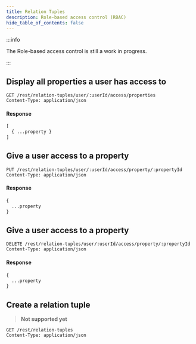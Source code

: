 ```yaml
---
title: Relation Tuples
description: Role-based access control (RBAC)
hide_table_of_contents: false
---
```


:::info

The Role-based access control is still a work in progress.

:::

## Display all properties a user has access to

```request
GET /rest/relation-tuples/user/:userId/access/properties
Content-Type: application/json
```

#### Response

```graphql
[
  { ...property }
]
```

## Give a user access to a property

```request
PUT /rest/relation-tuples/user/:userId/access/property/:propertyId
Content-Type: application/json
```

#### Response

```graphql
{
  ...property
}
```

## Give a user access to a property

```request
DELETE /rest/relation-tuples/user/:userId/access/property/:propertyId
Content-Type: application/json
```

#### Response

```graphql
{
  ...property
}
```

## Create a relation tuple

> **Not supported yet**

```request
GET /rest/relation-tuples
Content-Type: application/json
```
